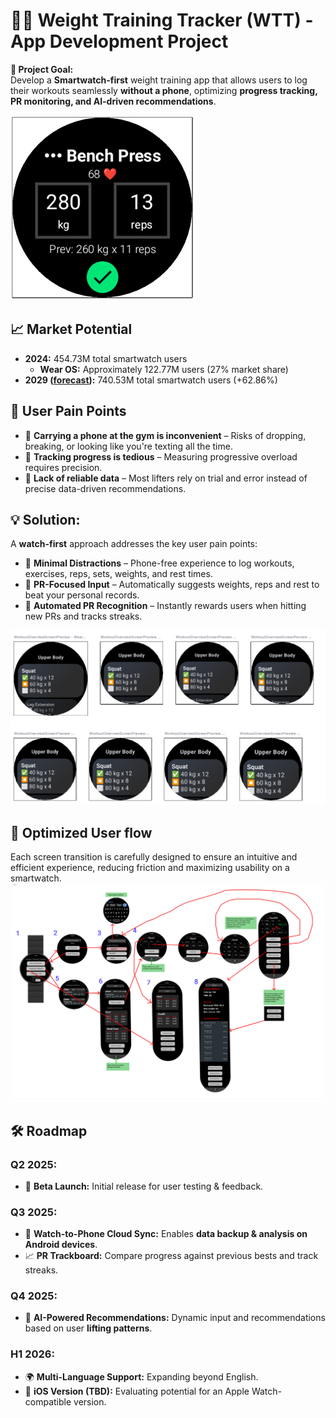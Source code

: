 # 🏋️‍♂️ Weight Training Tracker (WTT) - App Development Project  

**📌 Project Goal:**  
Develop a **Smartwatch-first** weight training app that allows users to log their workouts seamlessly **without a phone**, optimizing **progress tracking, PR monitoring, and AI-driven recommendations**.  

![Active Workout Screen](./Screenshots/Active%20Workout%20Screen.png)


## 📈 Market Potential

- **2024:** 454.73M total smartwatch users  
  - **Wear OS:** Approximately 122.77M users (27% market share)
- **2029 ([forecast](https://www.statista.com/forecasts/1314339/worldwide-users-of-smartwatches)):** 740.53M total smartwatch users (+62.86%) 

## 🚨 **User Pain Points**  
- 🤳 **Carrying a phone at the gym is inconvenient** – Risks of dropping, breaking, or looking like you're texting all the time.
- 🥱 **Tracking progress is tedious** – Measuring progressive overload requires precision.  
- 🤷 **Lack of reliable data** – Most lifters rely on trial and error instead of precise data-driven recommendations.

## 💡 **Solution**:
A **watch-first** approach addresses the key user pain points:
- 🙌 **Minimal Distractions** – Phone-free experience to log workouts, exercises, reps, sets, weights, and rest times.
- 🎯 **PR-Focused Input** – Automatically suggests weights, reps and rest to beat your personal records.
- 🥇 **Automated PR Recognition** – Instantly rewards users when hitting new PRs and tracks streaks.  

![Multi-layout Development](./Screenshots/Multi-layout%20development.png)

## 🎯 **Optimized User flow**
Each screen transition is carefully designed to ensure an intuitive and efficient experience, reducing friction and maximizing usability on a smartwatch.
![User Flow](./Screenshots/User's%20flow.png)

## 🛠 **Roadmap**  

### **Q2 2025:**  
- 🚀 **Beta Launch:** Initial release for user testing & feedback.  

### **Q3 2025:**  
- 🔁 **Watch-to-Phone Cloud Sync:** Enables **data backup & analysis on Android devices**.  
- 📈 **PR Trackboard:** Compare progress against previous bests and track streaks.  

### **Q4 2025:**  
- 🤖 **AI-Powered Recommendations:** Dynamic input and recommendations based on user **lifting patterns**.  

### **H1 2026:**  
- 🌍 **Multi-Language Support:** Expanding beyond English.  
- 🍏 **iOS Version (TBD):** Evaluating potential for an Apple Watch-compatible version.  
